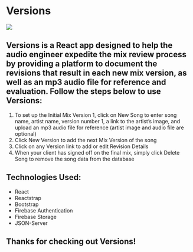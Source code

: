 # Versions

![](versions-demo.gif)

## Versions is a React app designed to help the audio engineer expedite the mix review process by providing a platform to document the revisions that result in each new mix version, as well as an mp3 audio file for reference and evaluation.  Follow the steps below to use Versions:

1. To set up the Initial Mix Version 1, click on New Song to enter song name, artist name, version number 1, a link to the artist’s image, and upload an mp3 audio file for reference (artist image and audio file are optional)
2. Click New Version to add the next Mix Version of the song
3. Click on any Version link to add or edit Revision Details
4. When your client has signed off on the final mix, simply click Delete Song to remove the song data from the database

## Technologies Used:
- React
- Reactstrap
- Bootstrap
- Firebase Authentication
- Firebase Storage
- JSON-Server

## Thanks for checking out Versions!
